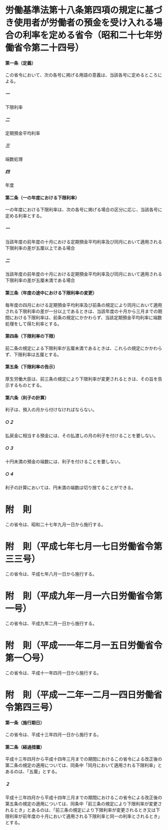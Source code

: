 # 労働基準法第十八条第四項の規定に基づき使用者が労働者の預金を受け入れる場合の利率を定める省令（昭和二十七年労働省令第二十四号）
#### 第一条（定義）
この省令において、次の各号に掲げる用語の意義は、当該各号に定めるところによる。
##### 一
下限利率
##### 二
定期預金平均利率
##### 三
端数処理
##### 四
年度
#### 第二条（一の年度における下限利率）
一の年度における下限利率は、次の各号に掲げる場合の区分に応じ、当該各号に定める利率とする。
##### 一
当該年度の前年度の十月における定期預金平均利率及び同月において適用される下限利率の差が五厘以上である場合
##### 二
当該年度の前年度の十月における定期預金平均利率及び同月において適用される下限利率の差が五厘未満である場合
#### 第三条（年度の途中における下限利率の変更）
毎年度の四月における定期預金平均利率及び前条の規定により同月において適用される下限利率の差が一分以上であるときは、当該年度の十月から三月までの期間における下限利率は、前条の規定にかかわらず、当該定期預金平均利率に端数処理をして得た利率とする。
#### 第四条（下限利率の下限）
前二条の規定による下限利率が五厘未満であるときは、これらの規定にかかわらず、下限利率は五厘とする。
#### 第五条（下限利率の告示）
厚生労働大臣は、前三条の規定により下限利率が変更されるときは、その旨を告示するものとする。
#### 第六条（利子の計算）
利子は、預入の月から付けなければならない。
##### ○２
払戻金に相当する預金には、その払渡しの月の利子を付けることを要しない。
##### ○３
十円未満の預金の端数には、利子を付けることを要しない。
##### ○４
利子の計算においては、円未満の端数は切り捨てることができる。
# 附　則
この省令は、昭和二十七年九月一日から施行する。
# 附　則（平成七年七月一七日労働省令第三三号）
この省令は、平成七年八月一日から施行する。
# 附　則（平成九年一月一六日労働省令第一号）
この省令は、平成九年二月一日から施行する。
# 附　則（平成一一年二月一五日労働省令第一〇号）
この省令は、平成十一年四月一日から施行する。
# 附　則（平成一二年一二月一四日労働省令第四三号）
#### 第一条（施行期日）
この省令は、平成十三年四月一日から施行する。
#### 第二条（経過措置）
平成十三年四月から平成十四年三月までの期間におけるこの省令による改正後の第二条の規定の適用については、同条中「同月において適用される下限利率」とあるのは、「五厘」とする。
##### ２
平成十三年四月から平成十四年三月までの期間におけるこの省令による改正後の第五条の規定の適用については、同条中「前三条の規定により下限利率が変更されるとき」とあるのは、「前三条の規定により下限利率が変更されるとき又は下限利率が前年度の十月において適用される下限利率と同一の利率とされるとき」とする。
